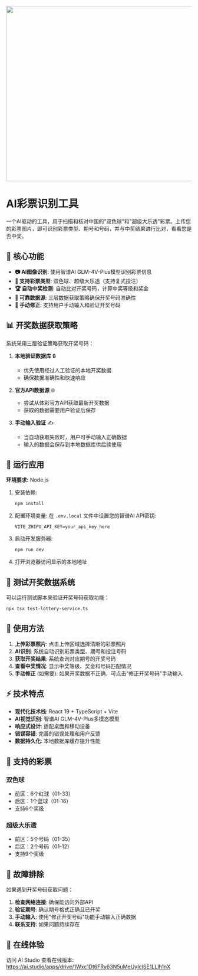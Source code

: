 <div align="center">
<img width="1200" height="475" alt="GHBanner" src="https://github.com/user-attachments/assets/0aa67016-6eaf-458a-adb2-6e31a0763ed6" />
</div>

# AI彩票识别工具

一个AI驱动的工具，用于扫描和核对中国的"双色球"和"超级大乐透"彩票。上传您的彩票图片，即可识别彩票类型、期号和号码，并与中奖结果进行比对，看看您是否中奖。

## 🎯 核心功能

- **📷 AI图像识别**: 使用智谱AI GLM-4V-Plus模型识别彩票信息
- **🎲 支持彩票类型**: 双色球、超级大乐透（支持复式投注）
- **🏆 自动中奖检测**: 自动比对开奖号码，计算中奖等级和奖金
- **💾 可靠数据源**: 三层数据获取策略确保开奖号码准确性
- **🔧 手动修正**: 支持用户手动输入和验证开奖号码

## 📊 开奖数据获取策略

系统采用三层验证策略获取开奖号码：

1. **本地验证数据库** 🔒
   - 优先使用经过人工验证的本地开奖数据
   - 确保数据准确性和快速响应

2. **官方API数据源** 🌐
   - 尝试从体彩官方API获取最新开奖数据
   - 获取的数据需要用户验证后保存

3. **手动输入验证** ✍️
   - 当自动获取失败时，用户可手动输入正确数据
   - 输入的数据会保存到本地数据库供后续使用

## 🚀 运行应用

**环境要求:** Node.js

1. 安装依赖:
   ```bash
   npm install
   ```

2. 配置环境变量:
   在 `.env.local` 文件中设置您的智谱AI API密钥:
   ```
   VITE_ZHIPU_API_KEY=your_api_key_here
   ```

3. 启动开发服务器:
   ```bash
   npm run dev
   ```

4. 打开浏览器访问显示的本地地址

## 🧪 测试开奖数据系统

可以运行测试脚本来验证开奖号码获取功能：

```bash
npx tsx test-lottery-service.ts
```

## 📱 使用方法

1. **上传彩票照片**: 点击上传区域选择清晰的彩票照片
2. **AI识别**: 系统自动识别彩票类型、期号和投注号码
3. **获取开奖结果**: 系统查询对应期号的开奖号码
4. **查看中奖情况**: 显示中奖等级、奖金和号码匹配情况
5. **手动修正** (如需要): 如果开奖数据不正确，可点击"修正开奖号码"手动输入

## ⚡ 技术特点

- **现代化技术栈**: React 19 + TypeScript + Vite
- **AI视觉识别**: 智谱AI GLM-4V-Plus多模态模型
- **响应式设计**: 适配桌面和移动设备
- **错误容错**: 完善的错误处理和用户反馈
- **数据持久化**: 本地数据库缓存提升性能

## 🎲 支持的彩票

### 双色球
- 前区：6个红球（01-33）
- 后区：1个蓝球（01-16）
- 支持6个奖级

### 超级大乐透
- 前区：5个号码（01-35）
- 后区：2个号码（01-12）
- 支持9个奖级

## 🔧 故障排除

如果遇到开奖号码获取问题：

1. **检查网络连接**: 确保能访问外部API
2. **验证期号**: 确认期号格式正确且已开奖
3. **手动输入**: 使用"修正开奖号码"功能手动输入正确数据
4. **联系支持**: 如果问题持续存在

## 🎯 在线体验

访问 AI Studio 查看在线版本: https://ai.studio/apps/drive/1Wxc1Dt6FRy63N5uMeUyIcISE1LLIh1nX
